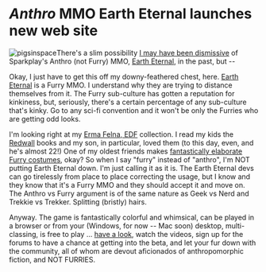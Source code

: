 # *Anthro* MMO Earth Eternal launches new web site

![](http://westkarana.com/wp-content/uploads/2009/02/pigsinspace.jpg "pigsinspace")There's a slim possibility [I may have been dismissive](http://www.massively.com/2008/07/25/furries-let-their-tails-down-in-earth-eternal/) of Sparkplay's Anthro (not Furry) MMO, [Earth Eternal](http://www.eartheternal.com/), in the past, but --

Okay, I just have to get this off my downy-feathered chest, here. [Earth Eternal](http://www.eartheternal.com/) is a Furry MMO. I understand why they are trying to distance themselves from it. The Furry sub-culture has gotten a reputation for kinkiness, but, seriously, there's a certain percentage of any sub-culture that's kinky. Go to any sci-fi convention and it won't be only the Furries who are getting odd looks.

I'm looking right at my [Erma Felna, EDF](http://en.wikipedia.org/wiki/index.html?curid=1464199) collection. I read my kids the [Redwall](http://en.wikipedia.org/wiki/Redwall) books and my son, in particular, loved them (to this day, even, and he's almost 22!) One of my oldest friends makes [fantastically elaborate Furry costumes](http://www.avians.net/~legend/Fursuit.html), okay? So when I say "furry" instead of "anthro", I'm NOT putting Earth Eternal down. I'm just calling it as it is. The Earth Eternal devs can go tirelessly from place to place correcting the usage, but I know and they know that it's a Furry MMO and they should accept it and move on. The Anthro vs Furry argument is of the same nature as Geek vs Nerd and Trekkie vs Trekker. Splitting (bristly) hairs.

Anyway. The game is fantastically colorful and whimsical, can be played in a browser or from your (Windows, for now -- Mac soon) desktop, multi-classing, is free to play ... [have a look](http://www.eartheternal.com/), watch the videos, sign up for the forums to have a chance at getting into the beta, and let your fur down with the community, all of whom are devout aficionados of anthropomorphic fiction, and NOT FURRIES.

